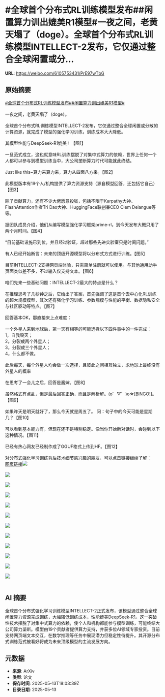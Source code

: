 # #全球首个分布式RL训练模型发布##闲置算力训出媲美R1模型#一夜之间，老黄天塌了（doge）。全球首个分布式RL训练模型INTELLECT-2发布，它仅通过整合全球闲置或分...

**URL**: https://weibo.com/6105753431/PrE97wTbG

## 原始摘要

<a href="https://m.weibo.cn/search?containerid=231522type%3D1%26t%3D10%26q%3D%23%E5%85%A8%E7%90%83%E9%A6%96%E4%B8%AA%E5%88%86%E5%B8%83%E5%BC%8FRL%E8%AE%AD%E7%BB%83%E6%A8%A1%E5%9E%8B%E5%8F%91%E5%B8%83%23&amp;extparam=%23%E5%85%A8%E7%90%83%E9%A6%96%E4%B8%AA%E5%88%86%E5%B8%83%E5%BC%8FRL%E8%AE%AD%E7%BB%83%E6%A8%A1%E5%9E%8B%E5%8F%91%E5%B8%83%23" data-hide=""><span class="surl-text">#全球首个分布式RL训练模型发布#</span></a><a href="https://m.weibo.cn/search?containerid=231522type%3D1%26t%3D10%26q%3D%23%E9%97%B2%E7%BD%AE%E7%AE%97%E5%8A%9B%E8%AE%AD%E5%87%BA%E5%AA%B2%E7%BE%8ER1%E6%A8%A1%E5%9E%8B%23&amp;extparam=%23%E9%97%B2%E7%BD%AE%E7%AE%97%E5%8A%9B%E8%AE%AD%E5%87%BA%E5%AA%B2%E7%BE%8ER1%E6%A8%A1%E5%9E%8B%23" data-hide=""><span class="surl-text">#闲置算力训出媲美R1模型#</span></a><br><br>一夜之间，老黄天塌了（doge）。<br><br>全球首个分布式RL训练模型INTELLECT-2发布，它仅通过整合全球闲置或分散的计算资源，就完成了模型的强化学习训练，训练成本大大降低。<br><br>其模型性能与DeepSeek-R1媲美！【图1】<br><br>一旦范式成立，这也就意味RL训练摆脱了对集中式算力的依赖，世界上任何一个人都可以参与到模型训练当中，大公司垄断算力时代可能就此终结。<br><br>Just like this~算力来算力来，算力从四面八方来。【图2】<br><br>此模型版本有19个人/机构提供了算力资源支持（源自模型回答，还包括它自己）【图3】<br><br>除了贡献算力，还有不少大佬愿意投钱，包括不限于Karpathy大神、FlashAttention作者Tri Dao大神、HuggingFace联创兼CEO Clem Delangue等等。<br><br>据团队成员介绍，他们从编写模型强化学习框架prime-rl，到今天发布大概只用了两个月时间。【图4】<br><br>“目前基础设施已到位，并且经过验证，超过那些先进实验室只是时间问题。”<br><br>有人已经开始断言：未来的顶级开源模型将以分布式方式进行训练。【图5】<br><br>目前INTELLECT-2支持网页端体验，只需简单注册就可以使用。与其他通用助手页面类似差不多，不过输入仅支持文本。【图6】<br><br>咱们先来一些基础问题：INTELLECT-2最大的特点是什么？<br><br>在推理思考了几秒钟之后，它给出了答案，首先强调了这是首个去中心化RL训练的超大规模模型，其次还有强化学习训练、参数规模与性能的平衡、数据隐私安全与社区驱动等特点。【图7】<br><br>回答基本OK，那直接来上点难度：<br><br>一个外星人来到地球后，第一天有相等的可能选择以下四件事中的一件完成：<br>1，自我毁灭；<br>2，分裂成两个外星人；<br>3，分裂成三个外星人；<br>4，什么都不做。<br><br>此后每天，每个外星人均会做一次选择，且彼此之间相互独立，求地球上最终没有外星人的概率<br><br>在思考了一会儿之后，回答是酱婶。【图8】<br><br>虽然格式有点乱，但是最后回答正确，而且是解析解。(o゜▽゜)o☆[BINGO!]。【图9】<br><br>如果昨天是明天就好了，那么今天就是周五了。 问：句子中的今天可能是星期几？【图10】<br><br>可以看到基本能力有，但现在还不是特别稳定。像当你开始新对话时，会碰到以下这种情况。【图11】<br><br>已经有热心网友已经制作成了GGUF格式上传到HF。【图12】<br><br>对分布式强化学习训练背后技术细节感兴趣的朋友，可以点击链接继续了解：<a href="https://weibo.cn/sinaurl?u=https%3A%2F%2Fmp.weixin.qq.com%2Fs%2FNjQi_KAE18YkIBEqttnUuQ" data-hide=""><span class="url-icon"><img style="width: 1rem;height: 1rem" src="https://h5.sinaimg.cn/upload/2015/09/25/3/timeline_card_small_web_default.png" referrerpolicy="no-referrer"></span><span class="surl-text">网页链接</span></a><img style="" src="https://tvax4.sinaimg.cn/large/006Fd7o3gy1i1dzhxdgtsj30zk083dir.jpg" referrerpolicy="no-referrer"><br><br><img style="" src="https://tvax1.sinaimg.cn/large/006Fd7o3gy1i1dzi1a6l8j30zk0kxqhi.jpg" referrerpolicy="no-referrer"><br><br><img style="" src="https://tvax1.sinaimg.cn/large/006Fd7o3gy1i1dzidqx6rg31480ukb2a.gif" referrerpolicy="no-referrer"><br><br><img style="" src="https://tvax3.sinaimg.cn/large/006Fd7o3gy1i1dziemj8tj30ls0hiwj2.jpg" referrerpolicy="no-referrer"><br><br><img style="" src="https://tvax1.sinaimg.cn/large/006Fd7o3gy1i1dzignfehj30m403g3zh.jpg" referrerpolicy="no-referrer"><br><br><img style="" src="https://tvax3.sinaimg.cn/large/006Fd7o3gy1i1dziizpz4j30zk0nvn0e.jpg" referrerpolicy="no-referrer"><br><br><img style="" src="https://tvax3.sinaimg.cn/large/006Fd7o3gy1i1dzk7x7zpg30pu0kdqvc.gif" referrerpolicy="no-referrer"><br><br><img style="" src="https://tvax2.sinaimg.cn/large/006Fd7o3gy1i1dzkceg3yg30qi0q0u11.gif" referrerpolicy="no-referrer"><br><br><img style="" src="https://tvax3.sinaimg.cn/large/006Fd7o3gy1i1dzix72emj30xk0xuwmb.jpg" referrerpolicy="no-referrer"><br><br><img style="" src="https://tvax4.sinaimg.cn/large/006Fd7o3gy1i1dzkt5gsqg30ox0lkqv6.gif" referrerpolicy="no-referrer"><br><br><img style="" src="https://tvax3.sinaimg.cn/large/006Fd7o3gy1i1dzj6ztfpj30j404emxj.jpg" referrerpolicy="no-referrer"><br><br><img style="" src="https://tvax1.sinaimg.cn/large/006Fd7o3gy1i1dzj93sn3j30zk0sx169.jpg" referrerpolicy="no-referrer"><br><br>

## AI 摘要

全球首个分布式强化学习训练模型INTELLECT-2正式发布，该模型通过整合全球闲置算力资源完成训练，大幅降低训练成本，性能媲美DeepSeek-R1。这一突破性技术摆脱了对集中式算力的依赖，使个人和机构都能参与模型训练，可能终结大公司算力垄断。模型由19个贡献者提供算力支持，并获多位AI领域专家投资。目前支持网页端文本交互，在数学推理等任务中展现潜力但稳定性待提升。其开源分布式训练范式被看好将成为未来顶级模型的主流发展方向。

## 元数据

- **来源**: ArXiv
- **类型**: 论文
- **保存时间**: 2025-05-13T18:03:39Z
- **目录日期**: 2025-05-13
